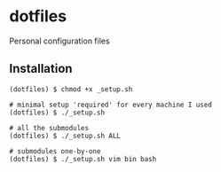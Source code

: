 # dotfiles

Personal configuration files

## Installation

```
(dotfiles) $ chmod +x _setup.sh

# minimal setup 'required' for every machine I used
(dotfiles) $ ./_setup.sh

# all the submodules
(dotfiles) $ ./_setup.sh ALL

# submodules one-by-one
(dotfiles) $ ./_setup.sh vim bin bash
```
